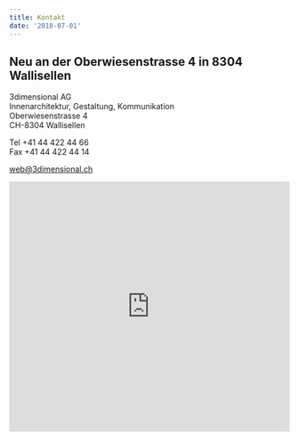 ```yaml
---
title: Kontakt
date: '2018-07-01'
---
```

## Neu an der Oberwiesenstrasse 4 in 8304 Wallisellen

3dimensional AG\
Innenarchitektur, Gestaltung, Kommunikation\
Oberwiesenstrasse 4\
CH-8304 Wallisellen

Tel +41 44 422 44 66\
Fax +41 44 422 44 14

<a href="mailto:web@3dimensional.ch">web@3dimensional.ch</a>

<iframe width="100%" height="450" frameborder="0" style="border:0" src="https://www.google.com/maps/embed/v1/place?q=place_id:ChIJSXdLULGgmkcRqBk4DnZBJQQ&key=AIzaSyDg50xM8QV2F8xOWhNzZbZyWfkZuQuJhVw" allowfullscreen></iframe>
